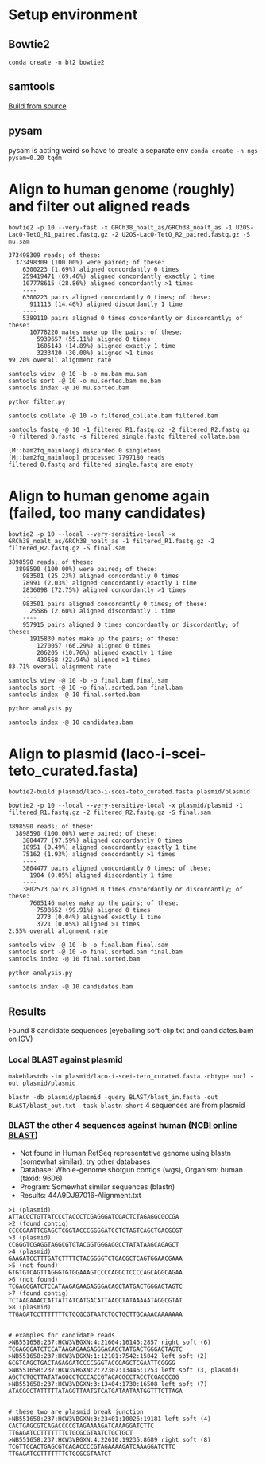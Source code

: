 # Setup environment
## Bowtie2
`conda create -n bt2 bowtie2`
## samtools
[Build from source](http://www.htslib.org/download/)
## pysam
pysam is acting weird so have to create a separate env
`conda create -n ngs pysam=0.20 tqdm`


# Align to human genome (roughly) and filter out aligned reads
`bowtie2 -p 10 --very-fast -x GRCh38_noalt_as/GRCh38_noalt_as -1 U2OS-LacO-TetO_R1_paired.fastq.gz -2 U2OS-LacO-TetO_R2_paired.fastq.gz -S mu.sam`
```
373498309 reads; of these:
  373498309 (100.00%) were paired; of these:
    6300223 (1.69%) aligned concordantly 0 times
    259419471 (69.46%) aligned concordantly exactly 1 time
    107778615 (28.86%) aligned concordantly >1 times
    ----
    6300223 pairs aligned concordantly 0 times; of these:
      911113 (14.46%) aligned discordantly 1 time
    ----
    5389110 pairs aligned 0 times concordantly or discordantly; of these:
      10778220 mates make up the pairs; of these:
        5939657 (55.11%) aligned 0 times
        1605143 (14.89%) aligned exactly 1 time
        3233420 (30.00%) aligned >1 times
99.20% overall alignment rate
```

```
samtools view -@ 10 -b -o mu.bam mu.sam
samtools sort -@ 10 -o mu.sorted.bam mu.bam
samtools index -@ 10 mu.sorted.bam
```

`python filter.py`

`samtools collate -@ 10 -o filtered_collate.bam filtered.bam`

`samtools fastq -@ 10 -1 filtered_R1.fastq.gz -2 filtered_R2.fastq.gz -0 filtered_0.fastq -s filtered_single.fastq filtered_collate.bam`
```
[M::bam2fq_mainloop] discarded 0 singletons
[M::bam2fq_mainloop] processed 7797180 reads
filtered_0.fastq and filtered_single.fastq are empty
```


# Align to human genome again (failed, too many candidates)
`bowtie2 -p 10 --local --very-sensitive-local -x GRCh38_noalt_as/GRCh38_noalt_as -1 filtered_R1.fastq.gz -2 filtered_R2.fastq.gz -S final.sam`
```
3898590 reads; of these:
  3898590 (100.00%) were paired; of these:
    983501 (25.23%) aligned concordantly 0 times
    78991 (2.03%) aligned concordantly exactly 1 time
    2836098 (72.75%) aligned concordantly >1 times
    ----
    983501 pairs aligned concordantly 0 times; of these:
      25586 (2.60%) aligned discordantly 1 time
    ----
    957915 pairs aligned 0 times concordantly or discordantly; of these:
      1915830 mates make up the pairs; of these:
        1270057 (66.29%) aligned 0 times
        206205 (10.76%) aligned exactly 1 time
        439568 (22.94%) aligned >1 times
83.71% overall alignment rate
```

```
samtools view -@ 10 -b -o final.bam final.sam
samtools sort -@ 10 -o final.sorted.bam final.bam
samtools index -@ 10 final.sorted.bam
```

`python analysis.py`

`samtools index -@ 10 candidates.bam`


# Align to plasmid (laco-i-scei-teto_curated.fasta)
`bowtie2-build plasmid/laco-i-scei-teto_curated.fasta plasmid/plasmid`

`bowtie2 -p 10 --local --very-sensitive-local -x plasmid/plasmid -1 filtered_R1.fastq.gz -2 filtered_R2.fastq.gz -S final.sam`
```
3898590 reads; of these:
  3898590 (100.00%) were paired; of these:
    3804477 (97.59%) aligned concordantly 0 times
    18951 (0.49%) aligned concordantly exactly 1 time
    75162 (1.93%) aligned concordantly >1 times
    ----
    3804477 pairs aligned concordantly 0 times; of these:
      1904 (0.05%) aligned discordantly 1 time
    ----
    3802573 pairs aligned 0 times concordantly or discordantly; of these:
      7605146 mates make up the pairs; of these:
        7598652 (99.91%) aligned 0 times
        2773 (0.04%) aligned exactly 1 time
        3721 (0.05%) aligned >1 times
2.55% overall alignment rate
```

```
samtools view -@ 10 -b -o final.bam final.sam
samtools sort -@ 10 -o final.sorted.bam final.bam
samtools index -@ 10 final.sorted.bam
```

`python analysis.py`

`samtools index -@ 10 candidates.bam`

## Results
Found 8 candidate sequences (eyeballing soft-clip.txt and candidates.bam on IGV)

### Local BLAST against plasmid
`makeblastdb -in plasmid/laco-i-scei-teto_curated.fasta -dbtype nucl -out plasmid/plasmid`

`blastn -db plasmid/plasmid -query BLAST/blast_in.fasta -out BLAST/blast_out.txt -task blastn-short`
4 sequences are from plasmid

### BLAST the other 4 sequences against human ([NCBI online BLAST](https://blast.ncbi.nlm.nih.gov/Blast.cgi?PROGRAM=blastn&PAGE_TYPE=BlastSearch&LINK_LOC=blasthome))
 - Not found in Human RefSeq representative genome using blastn (somewhat similar), try other databases
 - Database: Whole-genome shotgun contigs (wgs), Organism: human (taxid: 9606)
 - Program: Somewhat similar sequences (blastn)
 - Results: 44A9DJ97016-Alignment.txt
```
>1 (plasmid)
ATTACCCTGTTATCCCTACCCTCGAGGGATCGACTCTAGAGGCGCCGA
>2 (found contig)
CCCCGAATTCGAGCTCGGTACCCGGGGATCCTCTAGTCAGCTGACGCGT
>3 (plasmid)
CCGGGTCGAGGTAGGCGTGTACGGTGGGAGGCCTATATAAGCAGAGCT
>4 (plasmid)
GAAGATCCTTTGATCTTTTCTACGGGGTCTGACGCTCAGTGGAACGAAA
>5 (not found)
GTGTGTCAGTTAGGGTGTGGAAAGTCCCCAGGCTCCCCAGCAGGCAGAA
>6 (not found)
TCGAGGGATCTCCATAAGAGAAGAGGGACAGCTATGACTGGGAGTAGTC
>7 (found contig)
TCTAAGAAACCATTATTATCATGACATTAACCTATAAAAATAGGCGTAT
>8 (plasmid)
TTGAGATCCTTTTTTTCTGCGCGTAATCTGCTGCTTGCAAACAAAAAAA


# examples for candidate reads
>NB551658:237:HCW3VBGXN:4:21604:16146:2857 right soft (6)
TCGAGGGATCTCCATAAGAGAAGAGGGACAGCTATGACTGGGAGTAGTC
>NB551658:237:HCW3VBGXN:1:12101:7542:15042 left soft (2)
GCGTCAGCTGACTAGAGGATCCCCGGGTACCGAGCTCGAATTCGGGG
>NB551658:237:HCW3VBGXN:2:22307:13446:1253 left soft (3, plasmid)
AGCTCTGCTTATATAGGCCTCCCACCGTACACGCCTACCTCGACCCGG
>NB551658:237:HCW3VBGXN:3:13404:1730:16508 left soft (7)
ATACGCCTATTTTTATAGGTTAATGTCATGATAATAATGGTTTCTTAGA


# these two are plasmid break junction
>NB551658:237:HCW3VBGXN:3:23401:10026:19181 left soft (4)
CACTGAGCGTCAGACCCCGTAGAAAAGATCAAAGGATCTTC TTGAGATCCTTTTTTTCTGCGCGTAATCTGCTGCT
>NB551658:237:HCW3VBGXN:4:22610:19235:8689 right soft (8)
TCGTTCCACTGAGCGTCAGACCCCGTAGAAAAGATCAAAGGATCTTC TTGAGATCCTTTTTTTCTGCGCGTAATCT
```

